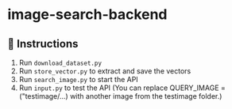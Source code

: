 # image-search-backend

## 🚀 Instructions

1. Run `download_dataset.py`
2. Run `store_vector.py` to extract and save the vectors
3. Run `search_image.py` to start the API
4. Run `input.py` to test the API (You can replace QUERY_IMAGE = ("testimage/...) with another image from the testimage folder.)
